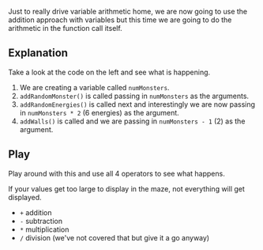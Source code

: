Just to really drive variable arithmetic home, we are now going to use the addition approach with variables but this time we are going to do the arithmetic in the function call itself.

## Explanation
Take a look at the code on the left and see what is happening.

1. We are creating a variable called `numMonsters`.
1. `addRandomMonster()` is called passing in `numMonsters` as the arguments.
1. `addRandomEnergies()` is called next and interestingly we are now passing in `numMonsters * 2` (6 energies) as the argument.
1. `addWalls()` is called and we are passing in `numMonsters - 1` (2) as the argument.

## Play
Play around with this and use all 4 operators to see what happens.

If your values get too large to display in the maze, not everything will get displayed.

- `+` addition
- `-` subtraction
- `*` multiplication
- `/` division (we've not covered that but give it a go anyway)

